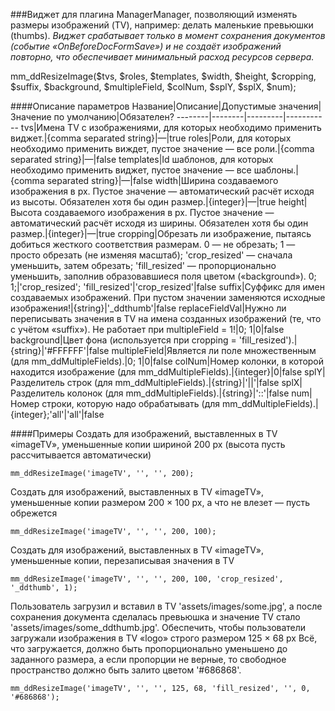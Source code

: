 ###Виджет для плагина ManagerManager, позволяющий изменять размеры изображений (TV), например: делать маленькие превьюшки (thumbs).
*Виджет срабатывает только в момент сохранения документов (событие «OnBeforeDocFormSave») и не создаёт изображений повторно, что обеспечивает минимальный расход ресурсов сервера.*

mm_ddResizeImage($tvs, $roles, $templates, $width, $height, $cropping, $suffix, $background, $multipleField, $colNum, $splY, $splX, $num);

####Описание параметров
Название|Описание|Допустимые значения|Значение по умолчанию|Обязателен?
--------|--------|---------|-----------
tvs|Имена TV с изображениями, для которых необходимо применить виджет.|{comma separated string}|—|true
roles|Роли, для которых необходимо применить виждет, пустое значение — все роли.|{comma separated string}|—|false
templates|Id шаблонов, для которых необходимо применить виджет, пустое значение — все шаблоны.|{comma separated string}|—|false
width|Ширина создаваемого изображения в px. Пустое значение — автоматический расчёт исходя из высоты. Обязателен хотя бы один размер.|{integer}|—|true
height|Высота создаваемого изображения в px. Пустое значение — автоматический расчёт исходя из ширины. Обязателен хотя бы один размер.|{integer}|—|true
cropping|Обрезать ли изображение, пытаясь добиться жесткого соответствия размерам. 0 — не обрезать; 1 — просто обрезать (не изменяя масштаб); 'crop_resized' — сначала уменьшить, затем обрезать; 'fill_resized' — пропорционально уменьшить, заполнив образовавшиеся поля цветом («background»).	0; 1;|'crop_resized'; 'fill_resized'|'crop_resized'|false
suffix|Суффикс для имен создаваемых изображений. При пустом значении заменяются исходные изображения!|{string}|'_ddthumb'|false
replaceFieldVal|Нужно ли переписывать значения в TV на имена созданных изображений (те, что с учётом «suffix»). Не работает при multipleField = 1!|0; 1|0|false
background|Цвет фона (используется при cropping = 'fill_resized').|{string}|'#FFFFFF'|false
multipleField|Является ли поле множественным (для mm_ddMultipleFields).|0; 1|0|false
colNum|Номер колонки, в которой находится изображение (для mm_ddMultipleFields).|{integer}|0|false
splY|Разделитель строк (для mm_ddMultipleFields).|{string}|'\|\|'|false
splX|Разделитель колонок (для mm_ddMultipleFields).|{string}|'::'|false
num|Номер строки, которую надо обрабатывать (для mm_ddMultipleFields).|{integer};'all'|'all'|false

####Примеры
Создать для изображений, выставленных в TV «imageTV», уменьшенные копии шириной 200 px (высота пусть рассчитывается автоматически)
	
	mm_ddResizeImage('imageTV', '', '', 200);
Создать для изображений, выставленных в TV «imageTV», уменьшенные копии размером 200 × 100 px, а что не влезет — пусть обрежется
	
	mm_ddResizeImage('imageTV', '', '', 200, 100);
Создать для изображений, выставленных в TV «imageTV», уменьшенные копии, перезаписывая значения в TV
	
	mm_ddResizeImage('imageTV', '', '', 200, 100, 'crop_resized', '_ddthumb', 1);

Пользователь загрузил и вставил в TV 'assets/images/some.jpg', а после сохранения документа сделалась превьюшка и значение TV стало 'assets/images/some_ddthumb.jpg'.
Обеспечить, чтобы пользователи загружали изображения в TV «logo» строго размером 125 × 68 px
Всё, что загружается, должно быть пропорционально уменьшено до заданного размера, а если пропорции не верные, то свободное пространство должно быть залито цветом '#686868'.
	
	mm_ddResizeImage('imageTV', '', '', 125, 68, 'fill_resized', '', 0, '#686868');